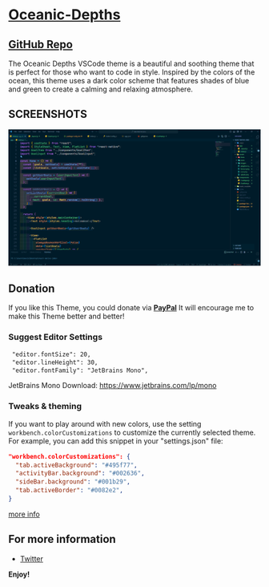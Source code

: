 # [Oceanic-Depths](https://marketplace.visualstudio.com/items?itemName=LokeshKavisth.darkroom)

## [GitHub Repo](https://github.com/lokeshkavisth/darkroom)

The Oceanic Depths VSCode theme is a beautiful and soothing theme that is perfect for those who want to code in style. Inspired by the colors of the ocean, this theme uses a dark color scheme that features shades of blue and green to create a calming and relaxing atmosphere.

## SCREENSHOTS

![1](./preview/Oceanic-depths-preview-1.png)

## Donation

If you like this Theme, you could donate via **[PayPal](https://www.paypal.me/lokeshkavisth)** It will encourage me to make this Theme better and better!

### Suggest Editor Settings

```
 "editor.fontSize": 20,
 "editor.lineHeight": 30,
 "editor.fontFamily": "JetBrains Mono",
```

JetBrains Mono Download: https://www.jetbrains.com/lp/mono

### Tweaks & theming

If you want to play around with new colors, use the setting
`workbench.colorCustomizations` to customize the currently selected theme. For
example, you can add this snippet in your "settings.json" file:

```json
"workbench.colorCustomizations": {
  "tab.activeBackground": "#495f77",
  "activityBar.background": "#002636",
  "sideBar.background": "#001b29",
  "tab.activeBorder": "#0082e2",
}
```

[more info](https://code.visualstudio.com/api/references/theme-color)

## For more information

- [Twitter](http://twitter.com/lokeshkavisth)

**Enjoy!**
